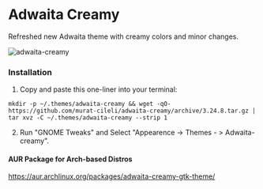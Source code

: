# Adwaita Creamy
Refreshed new Adwaita theme with creamy colors and minor changes.

![adwaita-creamy](https://user-images.githubusercontent.com/6532000/57190437-c8350580-6f22-11e9-832f-3f1251b31754.png)

### Installation

1. Copy and paste this one-liner into your terminal:

`mkdir -p ~/.themes/adwaita-creamy && wget -qO- https://github.com/murat-cileli/adwaita-creamy/archive/3.24.8.tar.gz | tar xvz -C ~/.themes/adwaita-creamy --strip 1`

2. Run "GNOME Tweaks" and Select "Appearence -> Themes - > Adwaita-creamy".

#### AUR Package for Arch-based Distros
https://aur.archlinux.org/packages/adwaita-creamy-gtk-theme/
